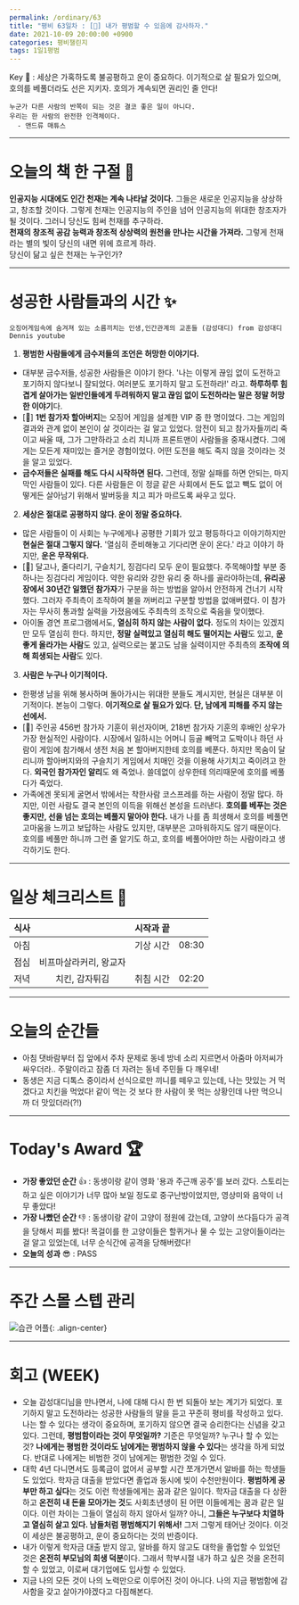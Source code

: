 ```yaml
---
permalink: /ordinary/63
title: "평비 63일차 : [🦑] 내가 평범할 수 있음에 감사하자."
date: 2021-10-09 20:00:00 +0900
categories: 평비챌린지
tags: 1일1평범
---  
```

Key 🔑 : 세상은 가혹하도록 불공평하고 운이 중요하다. 이기적으로 살 필요가 있으며, 호의를 베풀더라도 선은 지키자. 호의가 계속되면 권리인 줄 안다!
```
누군가 다른 사람의 반쪽이 되는 것은 결코 좋은 일이 아니다.
우리는 한 사람의 완전한 인격체이다.
  - 앤드류 매튜스
```

---
# 오늘의 책 한 구절 📕
**인공지능 시대에도 인간 천재는 계속 나타날 것이다.** 그들은 새로운 인공지능을 상상하고, 창조할 것이다. 그렇게 천재는 인공지능의 주인을 넘어 인공지능의 위대한 창조자가 될 것이다. 그러니 당신도 힘써 천재를 추구하라.  
**천재의 창조적 공감 능력과 창조적 상상력의 원천을 만나는 시간을 가져라.** 그렇게 천재라는 별의 빛이 당신의 내면 위에 흐르게 하라.  
당신이 닮고 싶은 천재는 누구인가?  

---
# 성공한 사람들과의 시간 ✨
`오징어게임속에 숨겨져 있는 소름끼치는 인생,인간관계의 교훈들 (감성대디) from 감성대디 Dennis youtube`  
1. **평범한 사람들에게 금수저들의 조언은 허망한 이야기다.**  
- 대부분 금수저들, 성공한 사람들은 이야기 한다. '나는 이렇게 끊임 없이 도전하고 포기하지 않다보니 잘되었다. 여러분도 포기하지 말고 도전하라!' 라고. **하루하루 힘겹게 살아가는 일반인들에게 두려워하지 말고 끊임 없이 도전하라는 말은 정말 허망한 이야기**다.  
- [🦑] **1번 참가자 할아버지**는 오징어 게임을 설계한 VIP 중 한 명이었다. 그는 게임의 결과와 관계 없이 본인이 살 것이라는 걸 알고 있었다. 암전이 되고 참가자들끼리 죽이고 싸울 때, 그가 그만하라고 소리 치니까 프론트맨이 사람들을 중재시켰다. 그에게는 모든게 재미있는 즐거운 경험이었다. 어떤 도전을 해도 죽지 않을 것이라는 것을 알고 있었다.  
- **금수저들은 실패를 해도 다시 시작하면 된다.** 그런데, 정말 실패를 하면 안되는, 마지막인 사람들이 있다. 다른 사람들은 이 정글 같은 사회에서 돈도 없고 빽도 없이 어떻게든 살아남기 위해서 발버둥을 치고 피가 마르도록 싸우고 있다.  
2. **세상은 절대로 공평하지 않다. 운이 정말 중요하다.**  
- 많은 사람들이 이 사회는 누구에게나 공평한 기회가 있고 평등하다고 이야기하지만 **현실은 절대 그렇지 않다.** '열심히 준비해놓고 기다리면 운이 온다.' 라고 이야기 하지만, **운은 무작위다.**  
- [🦑] 달고나, 줄다리기, 구슬치기, 징검다리 모두 운이 필요했다. 주목해야할 부분 중 하나는 징검다리 게임이다. 약한 유리와 강한 유리 중 하나를 골라야하는데, **유리공장에서 30년간 일했던 참가자**가 구분을 하는 방법을 알아서 안전하게 건너기 시작했다. 그러자 주최측이 조작하여 불을 꺼버리고 구분할 방법을 없애버렸다. 이 참가자는 무사히 통과할 실력을 가졌음에도 주최측의 조작으로 죽음을 맞이했다.  
- 아이돌 경연 프로그램에서도, **열심히 하지 않는 사람이 없다.** 정도의 차이는 있겠지만 모두 열심히 한다. 하지만, **정말 실력있고 열심히 해도 떨어지는 사람**도 있고, **운좋게 올라가는 사람**도 있고, 실력으로는 붙고도 남을 실력이지만 주최측의 **조작에 의해 희생되는 사람**도 있다.  
3. **사람은 누구나 이기적이다.**  
- 한평생 남을 위해 봉사하며 돌아가시는 위대한 분들도 계시지만, 현실은 대부분 이기적이다. 본능이 그렇다. **이기적으로 살 필요가 있다. 단, 남에게 피해를 주지 않는 선에서.**  
- [🦑] 주인공 456번 참가자 기훈이 위선자이며, 218번 참가자 기훈의 후배인 상우가 가장 현실적인 사람이다. 시장에서 일하시는 어머니 등골 빼먹고 도박이나 하던 사람이 게임에 참가해서 생전 처음 본 할아버지한테 호의를 베푼다. 하지만 목숨이 달리니까 할아버지와의 구슬치기 게임에서 치매인 것을 이용해 사기치고 죽이려고 한다. **외국인 참가자인 알리**도 왜 죽었나. 쓸데없이 상우한테 의리때문에 호의를 베풀다가 죽었다.  
- 가족에겐 못되게 굴면서 밖에서는 착한사람 코스프레를 하는 사람이 정말 많다. 하지만, 이런 사람도 결국 본인의 이득을 위해선 본성을 드러낸다. **호의를 베푸는 것은 좋지만, 선을 넘는 호의는 베풀지 말아야 한다.** 내가 나를 좀 희생해서 호의를 베풀면 고마움을 느끼고 보답하는 사람도 있지만, 대부분은 고마워하지도 않기 때문이다. 호의를 베풀만 하니까 그런 줄 알기도 하고, 호의를 베풀어야만 하는 사람이라고 생각하기도 한다.

---
# 일상 체크리스트 📃

| 식사 |  | 시작과 끝 |  |
|:----:|:----:|:----:|:----:|
| 아침 |  | 기상 시간 | 08:30 |
| 점심 | 비프마살라커리, 왕교자 |  |  |
| 저녁 | 치킨, 감자튀김 | 취침 시간 | 02:20 |

---
# 오늘의 순간들
- 아침 댓바람부터 집 앞에서 주차 문제로 동네 방네 소리 지르면서 아줌마 아저씨가 싸우더라.. 주말이라고 잠좀 더 자려는 동네 주민들 다 깨우네!  
- 동생은 지금 디톡스 중이라서 선식으로만 끼니를 떼우고 있는데, 나는 맛있는 거 먹겠다고 치킨을 먹었다! 같이 먹는 것 보다 한 사람이 못 먹는 상황인데 나만 먹으니까 더 맛있더라(?!)  

---
# Today's Award 🏆
- **가장 좋았던 순간** 👍 : 동생이랑 같이 영화 '용과 주근깨 공주'를 보러 갔다. 스토리는 하고 싶은 이야기가 너무 많아 보일 정도로 중구난방이었지만, 영상미와 음악이 너무 좋았다!  
- **가장 나빴던 순간** 👎 : 동생이랑 같이 고양이 정원에 갔는데, 고양이 쓰다듬다가 공격을 당해서 피를 봤다! 목걸이를 한 고양이들은 할퀴거나 물 수 있는 고양이들이라는 걸 알고 있었는데, 너무 순식간에 공격을 당해버렸다!  
- **오늘의 성과** 😎 : PASS  

---
# 주간 스몰 스텝 관리
![습관 어플][HABIT]{: .align-center}  

---
# 회고 (WEEK)
- 오늘 감성대디님을 만나면서, 나에 대해 다시 한 번 되돌아 보는 계기가 되었다. 포기하지 말고 도전하라는 성공한 사람들의 말을 듣고 꾸준히 평비를 작성하고 있다. 나는 할 수 있다는 생각이 중요하며, 포기하지 않으면 결국 승리한다는 신념을 갖고 있다. 그런데, **평범함이라는 것이 무엇일까?** 기준은 무엇일까? 누구나 할 수 있는 것? **나에게는 평범한 것이라도 남에게는 평범하지 않을 수 있다**는 생각을 하게 되었다. 반대로 나에게는 비범한 것이 남에게는 평범한 것일 수 있다.  
- 대학 4년 다니면서도 등록금이 없어서 공부할 시간 쪼개가면서 알바를 하는 학생들도 있었다. 학자금 대출을 받았다면 졸업과 동시에 빚이 수천만원이다. **평범하게 공부만 하고 싶다**는 것도 이런 학생들에게는 꿈과 같은 일이다. 학자금 대출을 다 상환하고 **온전히 내 돈을 모아가는 것**도 사회초년생이 된 어떤 이들에게는 꿈과 같은 일이다. 이런 차이는 그들이 열심히 하지 않아서 일까? 아니, **그들은 누구보다 치열하고 열심히 살고 있다. 남들처럼 평범해지기 위해서!** 그저 그렇게 태어난 것이다. 이것이 세상은 불공평하고, 운이 중요하다는 것의 반증이다.  
- 내가 이렇게 학자금 대출 받지 않고, 알바를 하지 않고도 대학을 졸업할 수 있었던 것은 **온전히 부모님의 희생 덕분**이다. 그래서 학부시절 내가 하고 싶은 것을 온전히 할 수 있었고, 이로써 대기업에도 입사할 수 있었다.  
- 지금 나의 모든 것이 나의 노력만으로 이루어진 것이 아니다. 나의 지금 평범함에 감사함을 갖고 살아가야겠다고 다짐해본다.  


[HABIT]: ../../assets/images/post/Ordinary/HABIT_1009.jpg